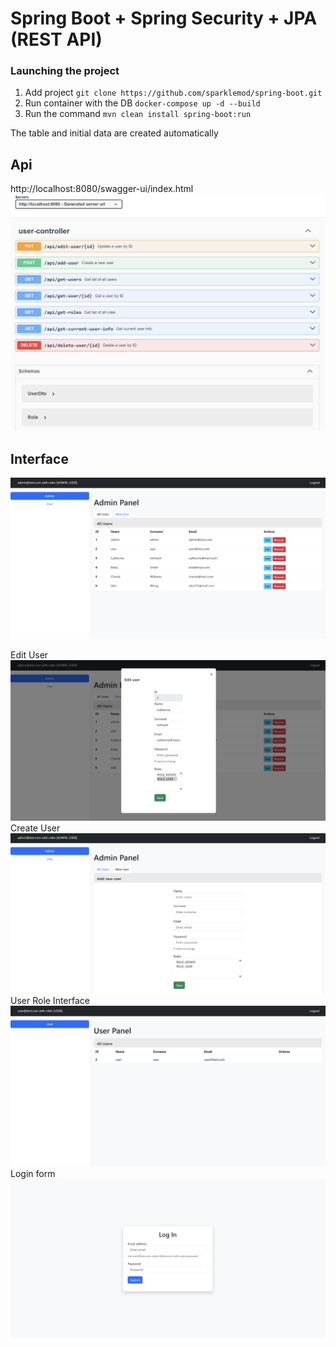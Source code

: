 # Spring Boot + Spring Security + JPA (REST API)

### Launching the project
1. Add project `git clone https://github.com/sparklemod/spring-boot.git`
2. Run container with the DB `docker-compose up -d --build`
3. Run the command `mvn clean install spring-boot:run`

The table and initial data are created automatically

## Api
http://localhost:8080/swagger-ui/index.html
![ALT TEXT](samples/swagger.png)

## Interface
![ALT TEXT](samples/main.png)

Edit User
![ALT TEXT](samples/edit.png)
Create User
![ALT TEXT](samples/create.png)
User Role Interface
![ALT TEXT](samples/user.png)
Login form
![ALT TEXT](samples/login.png)
